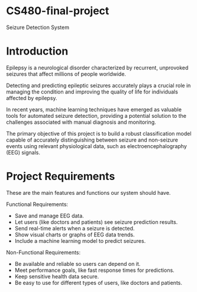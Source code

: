 # CS480-final-project
Seizure Detection System

# Introduction 
Epilepsy is a neurological disorder characterized by recurrent, unprovoked seizures that affect
millions of people worldwide.

Detecting and predicting epileptic seizures accurately plays a crucial role in managing the condition
and improving the quality of life for individuals affected by epilepsy.

In recent years, machine learning techniques have emerged as valuable tools for automated seizure
detection, providing a potential solution to the challenges associated with manual diagnosis and
monitoring.

The primary objective of this project is to build a robust classification model capable of accurately
distinguishing between seizure and non-seizure events using relevant physiological data, such as
electroencephalography (EEG) signals.


# Project Requirements
These are the main features and functions our system should have.

Functional Requirements:

- Save and manage EEG data.
- Let users (like doctors and patients) see seizure prediction results.
- Send real-time alerts when a seizure is detected.
- Show visual charts or graphs of EEG data trends.
- Include a machine learning model to predict seizures.

Non-Functional Requirements:

- Be available and reliable so users can depend on it.
- Meet performance goals, like fast response times for predictions.
- Keep sensitive health data secure.
- Be easy to use for different types of users, like doctors and patients.
